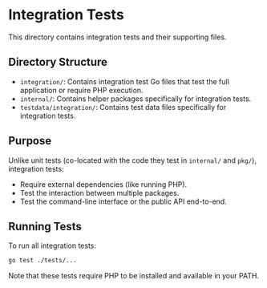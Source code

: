 # Integration Tests

This directory contains integration tests and their supporting files.

## Directory Structure

- `integration/`: Contains integration test Go files that test the full application or require PHP execution.
- `internal/`: Contains helper packages specifically for integration tests.
- `testdata/integration/`: Contains test data files specifically for integration tests.

## Purpose

Unlike unit tests (co-located with the code they test in `internal/` and `pkg/`), integration tests:

- Require external dependencies (like running PHP).
- Test the interaction between multiple packages.
- Test the command-line interface or the public API end-to-end.

## Running Tests

To run all integration tests:

```bash
go test ./tests/...
```

Note that these tests require PHP to be installed and available in your PATH. 